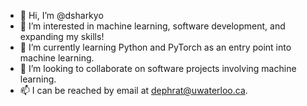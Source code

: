- 👋 Hi, I’m @dsharkyo
- 👀 I’m interested in machine learning, software development, and expanding my skills!
- 🌱 I’m currently learning Python and PyTorch as an entry point into machine learning. 
- 💞️ I’m looking to collaborate on software projects involving machine learning.
- 📫 I can be reached by email at dephrat@uwaterloo.ca. 

<!---
dsharkyo/dsharkyo is a ✨ special ✨ repository because its `README.md` (this file) appears on your GitHub profile.
You can click the Preview link to take a look at your changes.
--->
